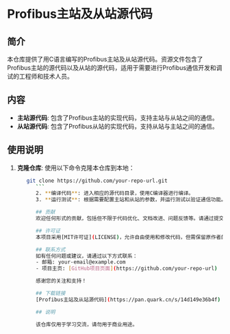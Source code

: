 # Profibus主站及从站源代码

## 简介
本仓库提供了用C语言编写的Profibus主站及从站源代码。资源文件包含了Profibus主站的源代码以及从站的源代码，适用于需要进行Profibus通信开发和调试的工程师和技术人员。

## 内容
- **主站源代码**: 包含了Profibus主站的实现代码，支持主站与从站之间的通信。
- **从站源代码**: 包含了Profibus从站的实现代码，支持从站与主站之间的通信。

## 使用说明
1. **克隆仓库**: 使用以下命令克隆本仓库到本地：
   ```sh
      git clone https://github.com/your-repo-url.git
         ```
         2. **编译代码**: 进入相应的源代码目录，使用C编译器进行编译。
         3. **运行测试**: 根据需要配置主站和从站的参数，并运行测试以验证通信功能。

         ## 贡献
         欢迎任何形式的贡献，包括但不限于代码优化、文档改进、问题反馈等。请通过提交Issue或Pull Request来参与贡献。

         ## 许可证
         本项目采用[MIT许可证](LICENSE)，允许自由使用和修改代码，但需保留原作者的版权声明。

         ## 联系方式
         如有任何问题或建议，请通过以下方式联系：
         - 邮箱: your-email@example.com
         - 项目主页: [GitHub项目页面](https://github.com/your-repo-url)

         感谢您的关注和支持！

         ## 下载链接
         [Profibus主站及从站源代码](https://pan.quark.cn/s/14d149e36b4f)

         ## 说明

         该仓库仅用于学习交流，请勿用于商业用途。
